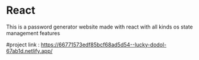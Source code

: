 # React 
This is a password generator website made with react with  all kinds os state management features

#project link : https://66771573edf85bcf68ad5d54--lucky-dodol-67ab1d.netlify.app/
